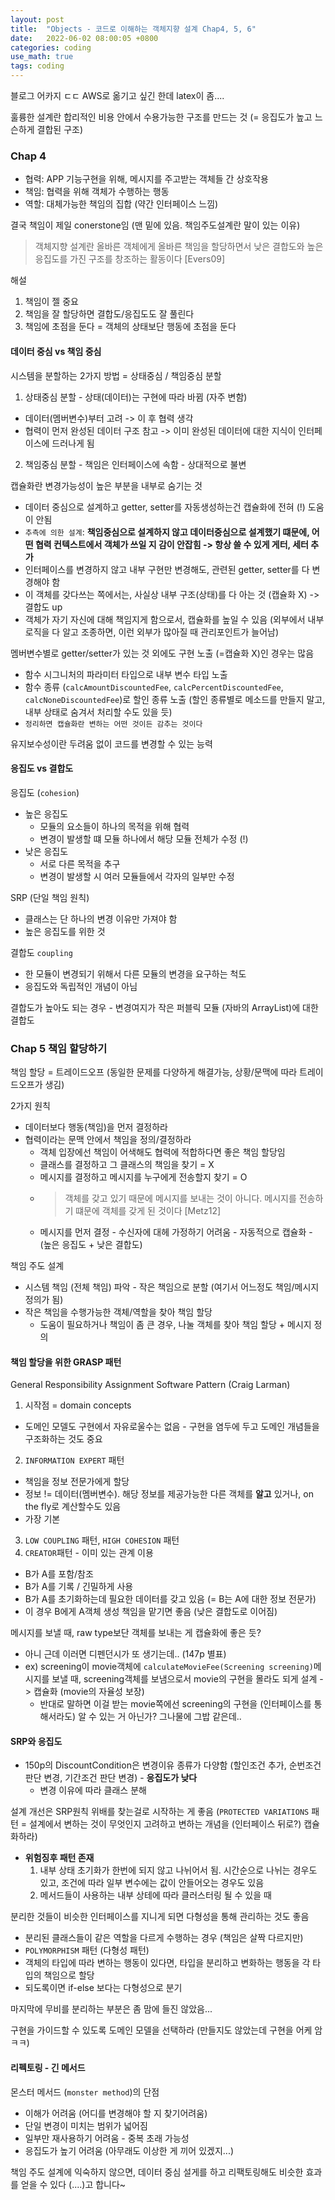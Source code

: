 ```yaml
---
layout: post
title:  "Objects - 코드로 이해하는 객체지향 설계 Chap4, 5, 6"
date:   2022-06-02 08:00:05 +0800
categories: coding
use_math: true
tags: coding
---
```


블로그 어카지 ㄷㄷ AWS로 옮기고 싶긴 한데 latex이 좀....

훌륭한 설계란 합리적인 비용 안에서 수용가능한 구조를 만드는 것 (= 응집도가 높고 느슨하게 결합된 구조)

### Chap 4
- 협력: APP 기능구현을 위해, 메시지를 주고받는 객체들 간 상호작용
- 책임: 협력을 위해 객체가 수행하는 행동
- 역할: 대체가능한 책임의 집합 (약간 인터페이스 느낌)

결국 책임이 제일 conerstone임 (맨 밑에 있음. 책임주도설계란 말이 있는 이유)

> 객체지향 설계란 올바른 객체에게 올바른 책임을 할당하면서 낮은 결합도와 높은 응집도를 가진 구조를 창조하는 활동이다 [Evers09]

해설
1. 책임이 젤 중요
2. 책임을 잘 할당하면 결합도/응집도도 잘 풀린다
3. 책임에 초점을 둔다 = 객체의 상태보단 행동에 초점을 둔다

#### 데이터 중심 vs 책임 중심
시스템을 분할하는 2가지 방법 = 상태중심 / 책임중심 분할
1. 상태중심 분할 - 상태(데이터)는 구현에 따라 바뀜 (자주 변함)
  - 데이터(멤버변수)부터 고려 -> 이 후 협력 생각
  - 협력이 먼저 완성된 데이터 구조 참고 -> 이미 완성된 데이터에 대한 지식이 인터페이스에 드러나게 됨
2. 책임중심 분할 - 책임은 인터페이스에 속함 - 상대적으로 불변

캡슐화란 변경가능성이 높은 부분을 내부로 숨기는 것
 - 데이터 중심으로 설계하고 getter, setter를 자동생성하는건 캡슐화에 전혀 (!) 도움이 안됨
 - `추측에 의한 설계`: __책임중심으로 설계하지 않고 데이터중심으로 설계했기 떄문에, 어떤 협력 컨텍스트에서 객체가 쓰일 지 감이 안잡힘 -> 항상 쓸 수 있게 게터, 세터 추가__
 - 인터페이스를 변경하지 않고 내부 구현만 변경해도, 관련된 getter, setter를 다 변경해야 함
 - 이 객체를 갖다쓰는 쪽에서는, 사실상 내부 구조(상태)를 다 아는 것 (캡슐화 X) -> 결합도 up
 - 객체가 자기 자신에 대해 책임지게 함으로서, 캡슐화를 높일 수 있음 (외부에서 내부 로직을 다 알고 조종하면, 이런 외부가 많아질 때 관리포인트가 늘어남)

멤버변수별로 getter/setter가 있는 것 외에도 구현 노출 (=캡슐화 X)인 경우는 많음
- 함수 시그니처의 파라미터 타입으로 내부 변수 타입 노출
- 함수 종류 (`calcAmountDiscountedFee`, `calcPercentDiscountedFee`, `calcNoneDiscountedFee`)로 할인 종류 노출 (할인 종류별로 메소드를 만들지 말고, 내부 상태로 숨겨서 처리할 수도 있을 듯)
- `정리하면 캡슐화란 변하는 어떤 것이든 감추는 것이다`


유지보수성이란 두려움 없이 코드를 변경할 수 있는 능력

#### 응집도 vs 결합도
응집도 (`cohesion`)
- 높은 응집도
  - 모듈의 요소들이 하나의 목적을 위해 협력
  - 변경이 발생할 떄 모듈 하나에서 해당 모듈 전체가 수정 (!)
- 낮은 응집도
  - 서로 다른 목적을 추구 
  - 변경이 발생할 시 여러 모듈들에서 각자의 일부만 수정

SRP (단일 책임 원칙)
 - 클래스는 단 하나의 변경 이유만 가져야 함
 - 높은 응집도를 위한 것


결합도 `coupling`
- 한 모듈이 변경되기 위해서 다른 모듈의 변경을 요구하는 척도
- 응집도와 독립적인 개념이 아님

결합도가 높아도 되는 경우 - 변경여지가 작은 퍼블릭 모듈 (자바의 ArrayList)에 대한 결합도


### Chap 5 책임 할당하기
책임 할당 = 트레이드오프 (동일한 문제를 다양하게 해결가능, 상황/문맥에 따라 트레이드오프가 생김)

2가지 원칙
- 데이터보다 행동(책임)을 먼저 결정하라
- 협력이라는 문맥 안에서 책임을 정의/결정하라
  - 객체 입장에선 책임이 어색해도 협력에 적합하다면 좋은 책임 할당임
  - 클래스를 결정하고 그 클래스의 책임을 찾기 = X
  - 메시지를 결정하고 메시지를 누구에게 전송할지 찾기 = O
  - > 객체를 갖고 있기 때문에 메시지를 보내는 것이 아니다. 메시지를 전송하기 떄문에 객체를 갖게 된 것이다 [Metz12]
  - 메시지를 먼저 결정 - 수신자에 대헤 가정하기 어려움 - 자동적으로 캡슐화 - (높은 응집도 + 낮은 결합도)


책임 주도 설계
- 시스템 책임 (전체 책임) 파악 - 작은 책임으로 분할 (여기서 어느정도 책임/메시지 정의가 됨)
- 작은 책임을 수행가능한 객체/역할을 찾아 책임 할당
  - 도움이 필요하거나 책임이 좀 큰 경우, 나눌 객체를 찾아 책임 할당 + 메시지 정의

#### 책임 할당을 위한 GRASP 패턴
General Responsibility Assignment Software Pattern (Craig Larman)
1. 시작점 = domain concepts
  - 도메인 모델도 구현에서 자유로울수는 없음 - 구현을 염두에 두고 도메인 개념들을 구조화하는 것도 중요
2. `INFORMATION EXPERT` 패턴
  - 책임을 정보 전문가에게 할당
  - 정보 != 데이터(멤버변수). 해당 정보를 제공가능한 다른 객체를 __알고__ 있거나, on the fly로 계산할수도 있음
  - 가장 기본
3. `LOW COUPLING` 패턴, `HIGH COHESION` 패턴 
4. `CREATOR`패턴 - 이미 있는 관계 이용
  - B가 A를 포함/참조
  - B가 A를 기록 / 긴밀하게 사용
  - B가 A를 초기화하는데 필요한 데이터를 갖고 있음 (= B는 A에 대한 정보 전문가)
  - 이 경우 B에게 A객체 생성 책임을 맡기면 좋음 (낮은 결합도로 이어짐)


메시지를 보낼 때, raw type보단 객체를 보내는 게 캡슐화에 좋은 듯?
- 아니 근데 이러면 디펜던시가 또 생기는데.. (147p 별표)
- ex) screening이 movie객체에 `calculateMovieFee(Screening screening)`메시지를 보낼 때, screening객체를 보냄으로서 movie의 구현을 몰라도 되게 설계 -> 캡슐화 (movie의 자율성 보장)
  - 반대로 말하면 이걸 받는 movie쪽에선 screening의 구현을 (인터페이스를 통해서라도) 알 수 있는 거 아닌가? 그나물에 그밥 같은데..

#### SRP와 응집도
- 150p의 DiscountCondition은 변경이유 종류가 다양함 (할인조건 추가, 순번조건 판단 변경, 기간조건 판단 변경) - __응집도가 낮다__
  - 변경 이유에 따라 클래스 분해

설계 개선은 SRP원칙 위배를 찾는걸로 시작하는 게 좋음 (`PROTECTED VARIATIONS` 패턴 = 설계에서 변하는 것이 무엇인지 고려하고 변하는 개념을 (인터페이스 뒤로?) 캡슐화하라)  
- __위험징후 패턴 존재__
  1. 내부 상태 초기화가 한번에 되지 않고 나뉘어서 됨. 시간순으로 나뉘는 경우도 있고, 조건에 따라 일부 변수에는 값이 안들어오는 경우도 있음
  2. 메서드들이 사용하는 내부 상테에 따라 클러스터링 될 수 있을 때

분리한 것들이 비슷한 인터페이스를 지니게 되면 다형성을 통해 관리하는 것도 좋음
 - 분리된 클래스들이 같은 역할을 다르게 수행하는 경우 (책임은 살짝 다르지만)
 - `POLYMORPHISM` 패턴 (다형성 패턴)
  - 객체의 타입에 따라 변하는 행동이 있다면, 타입을 분리하고 변화하는 행동을 각 타입의 책임으로 할당
  - 되도록이면 if-else 보다는 다형성으로 분기

마지막에 무비를 분리하는 부분은 좀 맘에 들진 않았음...

구현을 가이드할 수 있도록 도메인 모델을 선택하라 (만들지도 않았는데 구현을 어케 암 ㅋㅋ)


#### 리펙토링 - 긴 메서드

몬스터 메서드 (`monster method`)의 단점
- 이해가 어려움 (어디를 변경해야 할 지 찾기어려움)
- 단일 변경이 미치는 범위가 넓어짐
- 일부만 재사용하기 어려움 - 중복 초래 가능성
- 응집도가 높기 어려움 (아무래도 이상한 게 끼어 있겠지...)

책임 주도 설계에 익숙하지 않으면, 데이터 중심 설게를 하고 리팩토링해도 비슷한 효과를 얻을 수 있다 (....)고 합니다~